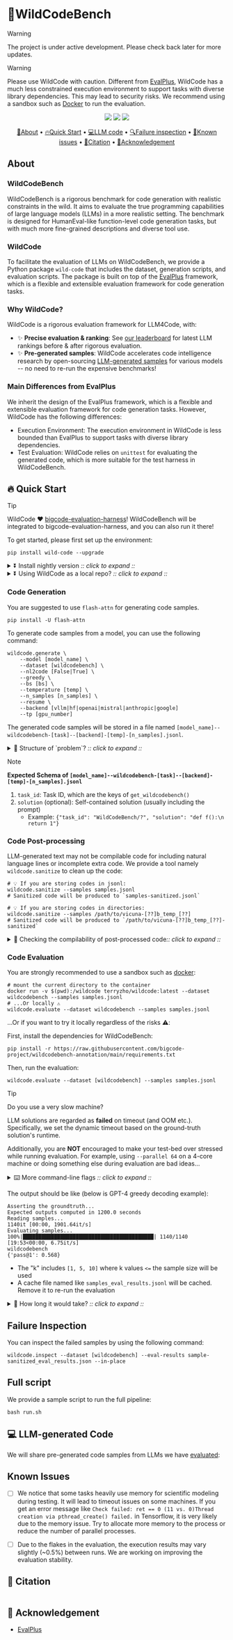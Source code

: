 # 🌳WildCodeBench

> [!WARNING] 
> The project is under active development. Please check back later for more updates.

> [!WARNING]
> Please use WildCode with caution. Different from [EvalPlus](https://github.com/evalplus/evalplus), WildCode has a much less constrained execution environment to support tasks with diverse library dependencies. This may lead to security risks. We recommend using a sandbox such as [Docker](https://docs.docker.com/get-docker/) to run the evaluation.

<p align="center">
    <a href="https://pypi.org/project/wild-code/"><img src="https://img.shields.io/pypi/v/wild-code?color=g"></a>
    <a href="https://hub.docker.com/r/terryzho/wildcode" title="Docker"><img src="https://img.shields.io/docker/image-size/terryzho/wildcode"></a>
    <a href="https://github.com/evalplus/evalplus/blob/master/LICENSE"><img src="https://img.shields.io/pypi/l/wild-code"></a>
</p>

<p align="center">
    <a href="#-about">🌳About</a> •
    <a href="#-quick-start">🔥Quick Start</a> •
    <a href="#-llm-generated-code">💻LLM code</a> •
    <a href="#-failure-inspection">🔍Failure inspection</a> •
    <a href="#-known-issues">🐞Known issues</a> •
    <a href="#-citation">📜Citation</a> •
    <a href="#-acknowledgement">🙏Acknowledgement</a>
</p>

## About

### WildCodeBench

WildCodeBench is a rigorous benchmark for code generation with realistic constraints in the wild. It aims to evaluate the true programming capabilities of large language models (LLMs) in a more realistic setting. The benchmark is designed for HumanEval-like function-level code generation tasks, but with much more fine-grained descriptions and diverse tool use.

### WildCode

To facilitate the evaluation of LLMs on WildCodeBench, we provide a Python package `wild-code` that includes the dataset, generation scripts, and evaluation scripts. The package is built on top of the [EvalPlus](https://github.com/evalplus/evalplus) framework, which is a flexible and extensible evaluation framework for code generation tasks.

### Why WildCode?

WildCode is a rigorous evaluation framework for LLM4Code, with:

* ✨ **Precise evaluation & ranking**: See [our leaderboard](https://wildcodebench.github.io/leaderboard.html) for latest LLM rankings before & after rigorous evaluation.
* ✨ **Pre-generated samples**: WildCode accelerates code intelligence research by open-sourcing [LLM-generated samples](#-LLM-generated-code) for various models -- no need to re-run the expensive benchmarks!

### Main Differences from EvalPlus

We inherit the design of the EvalPlus framework, which is a flexible and extensible evaluation framework for code generation tasks. However, WildCode has the following differences:
* Execution Environment: The execution environment in WildCode is less bounded than EvalPlus to support tasks with diverse library dependencies.
* Test Evaluation: WildCode relies on `unittest` for evaluating the generated code, which is more suitable for the test harness in WildCodeBench.

## 🔥 Quick Start

> [!Tip]
>
> WildCode ❤️ [bigcode-evaluation-harness](https://github.com/bigcode-project/bigcode-evaluation-harness)!
> WildCodeBench will be integrated to bigcode-evaluation-harness, and you can also run it there!

To get started, please first set up the environment:

```shell
pip install wild-code --upgrade
```

<details><summary>⏬ Install nightly version <i>:: click to expand ::</i></summary>
<div>

```shell
pip install "git+https://github.com/bigcode-project/wild-code.git" --upgrade
```

</div>
</details>

<details><summary>⏬ Using WildCode as a local repo? <i>:: click to expand ::</i></summary>
<div>

```shell
git clone https://github.com/bigcode-project/wild-code.git
cd wild-code
export PYTHONPATH=$PYTHONPATH:$(pwd)
pip install -e .
```

</div>
</details>

### Code Generation

You are suggested to use `flash-attn` for generating code samples.
```shell
pip install -U flash-attn
```

To generate code samples from a model, you can use the following command:

```shell
wildcode.generate \
    --model [model_name] \
    --dataset [wildcodebench] \
    --nl2code [False|True] \
    --greedy \
    --bs [bs] \
    --temperature [temp] \
    --n_samples [n_samples] \
    --resume \
    --backend [vllm|hf|openai|mistral|anthropic|google]
    --tp [gpu_number]
```
The generated code samples will be stored in a file named `[model_name]--wildcodebench-[task]--[backend]-[temp]-[n_samples].jsonl`.

<details><summary>🤔 Structure of `problem`? <i>:: click to expand ::</i></summary>
<div>

* `task_id` is the identifier string for the task
* `entry_point` is the name of the function
* `prompt` is the function signature with docstring
* `instruction` is the instruction for the task completion
+ `canonical_solution` is the ground-truth implementation
+ `test` is the `unittest` test case

</div>
</details>

> [!Note]
>
> **Expected Schema of `[model_name]--wildcodebench-[task]--[backend]-[temp]-[n_samples].jsonl`**
>
> 1. `task_id`: Task ID, which are the keys of `get_wildcodebench()`
> 2. `solution` (optional): Self-contained solution (usually including the prompt)
>    * Example: `{"task_id": "WildCodeBench/?", "solution": "def f():\n    return 1"}`

### Code Post-processing

LLM-generated text may not be compilable code for including natural language lines or incomplete extra code.
We provide a tool namely `wildcode.sanitize` to clean up the code:

```shell
# 💡 If you are storing codes in jsonl:
wildcode.sanitize --samples samples.jsonl
# Sanitized code will be produced to `samples-sanitized.jsonl`

# 💡 If you are storing codes in directories:
wildcode.sanitize --samples /path/to/vicuna-[??]b_temp_[??]
# Sanitized code will be produced to `/path/to/vicuna-[??]b_temp_[??]-sanitized`
```

<details><summary>🔎 Checking the compilability of post-processed code<i>:: click to expand ::</i></summary>
<div>

To double-check the post-processing results, you can use `wildcode.syncheck` to check the code validity before and after sanitization, which will print erroneous code snippets and why they are wrong:

```shell
# 💡 If you are storing codes in jsonl:
wildcode.syncheck --samples samples.jsonl --dataset [wildcodebench]

# 💡 If you are storing codes in directories:
wildcode.syncheck --samples /path/to/vicuna-[??]b_temp_[??] --dataset [wildcodebench]
```

</div>
</details>


### Code Evaluation

You are strongly recommended to use a sandbox such as [docker](https://docs.docker.com/get-docker/):

```shell
# mount the current directory to the container
docker run -v $(pwd):/wildcode terryzho/wildcode:latest --dataset wildcodebench --samples samples.jsonl
# ...Or locally ⚠️
wildcode.evaluate --dataset wildcodebench --samples samples.jsonl
```

...Or if you want to try it locally regardless of the risks ⚠️:

First, install the dependencies for WildCodeBench:

```shell
pip install -r https://raw.githubusercontent.com/bigcode-project/wildcodebench-annotation/main/requirements.txt
```

Then, run the evaluation:

```shell
wildcode.evaluate --dataset [wildcodebench] --samples samples.jsonl
```

> [!Tip]
>
> Do you use a very slow machine?
>
> LLM solutions are regarded as **failed** on timeout (and OOM etc.).
> Specifically, we set the dynamic timeout based on the ground-truth solution's runtime.
>
> Additionally, you are **NOT** encouraged to make your test-bed over stressed while running evaluation.
> For example, using `--parallel 64` on a 4-core machine or doing something else during evaluation are bad ideas...

<details><summary>⌨️ More command-line flags <i>:: click to expand ::</i></summary>
<div>

* `--parallel`: by default half of the cores

</div>
</details>

The output should be like (below is GPT-4 greedy decoding example):

```
Asserting the groundtruth...
Expected outputs computed in 1200.0 seconds
Reading samples...
1140it [00:00, 1901.64it/s]
Evaluating samples...
100%|██████████████████████████████████████████| 1140/1140 [19:53<00:00, 6.75it/s]
wildcodebench
{'pass@1': 0.568}
```

- The "k" includes `[1, 5, 10]` where k values `<=` the sample size will be used
- A cache file named like `samples_eval_results.jsonl` will be cached. Remove it to re-run the evaluation

<details><summary>🤔 How long it would take? <i>:: click to expand ::</i></summary>
<div>

If you do greedy decoding where there is only one sample for each task, the evaluation should take just a few seconds.
When running 1 sample x 964 tasks x all tests, it can take around ??-?? minutes by using `--parallel 64` and `--test-details`.
Here are some tips to speed up the evaluation:

* Use `--parallel $(nproc)`
* Use our pre-evaluated results (see [LLM-generated code](#-LLM-generated-code))

</div>
</details>

## Failure Inspection

You can inspect the failed samples by using the following command:

```shell
wildcode.inspect --dataset [wildcodebench] --eval-results sample-sanitized_eval_results.json --in-place
```

## Full script

We provide a sample script to run the full pipeline:

```shell
bash run.sh
```

## 💻 LLM-generated Code

We will share pre-generated code samples from LLMs we have [evaluated](https://wildcodebench.github.io/leaderboard.html):

## Known Issues

- [ ] We notice that some tasks heavily use memory for scientific modeling during testing. It will lead to timeout issues on some machines. If you get an error message like `Check failed: ret == 0 (11 vs. 0)Thread creation via pthread_create() failed.` in Tensorflow, it is very likely due to the memory issue. Try to allocate more memory to the process or reduce the number of parallel processes.

- [ ] Due to the flakes in the evaluation, the execution results may vary slightly (~0.5%) between runs. We are working on improving the evaluation stability.

## 📜 Citation

```bibtex
```

## 🙏 Acknowledgement

- [EvalPlus](https://github.com/evalplus/evalplus)
